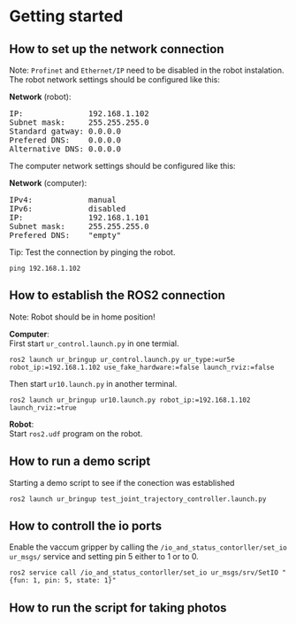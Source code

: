 # Getting started
## How to set up the network connection
Note: `Profinet` and `Ethernet/IP` need to be disabled in the robot instalation.\
The robot network settings should be configured like this:

**Network** (robot):
<pre>
IP:              192.168.1.102
Subnet mask:     255.255.255.0
Standard gatway: 0.0.0.0
Prefered DNS:    0.0.0.0
Alternative DNS: 0.0.0.0
</pre>

The computer network settings should be configured like this:

**Network** (computer):
<pre>
IPv4:            manual
IPv6:            disabled
IP:              192.168.1.101
Subnet mask:     255.255.255.0
Prefered DNS:    "empty"
</pre>
Tip: Test the connection by pinging the robot.

```
ping 192.168.1.102
```

## How to establish the ROS2 connection
Note: Robot should be in home position!

**Computer**:\
First start `ur_control.launch.py` in one termial.

```
ros2 launch ur_bringup ur_control.launch.py ur_type:=ur5e robot_ip:=192.168.1.102 use_fake_hardware:=false launch_rviz:=false
```

Then start `ur10.launch.py` in another terminal.

```
ros2 launch ur_bringup ur10.launch.py robot_ip:=192.168.1.102 launch_rviz:=true
```


**Robot**:\
Start `ros2.udf` program on the robot.



## How to run a demo script
Starting a demo script to see if the conection was established

```
ros2 launch ur_bringup test_joint_trajectory_controller.launch.py
```

## How to controll the io ports
Enable the vaccum gripper by calling the `/io_and_status_contorller/set_io ur_msgs/` service and setting pin 5 either to 1 or to 0.
```
ros2 service call /io_and_status_contorller/set_io ur_msgs/srv/SetIO "{fun: 1, pin: 5, state: 1}"
```


## How to run the script for taking photos
